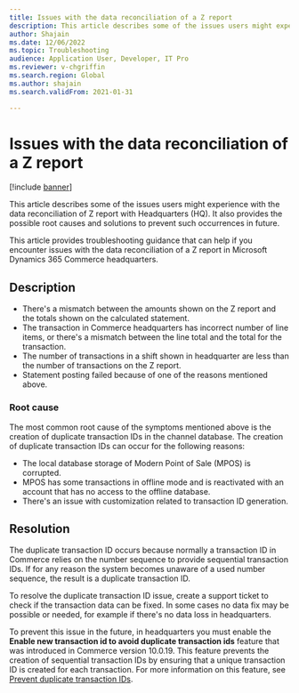 ```yaml
---
title: Issues with the data reconciliation of a Z report
description: This article describes some of the issues users might experience with the data reconciliation of Z report with Headquarters (HQ). It also provides the possible root causes and solutions to prevent such occurrences in future.
author: Shajain
ms.date: 12/06/2022
ms.topic: Troubleshooting
audience: Application User, Developer, IT Pro
ms.reviewer: v-chgriffin
ms.search.region: Global
ms.author: shajain
ms.search.validFrom: 2021-01-31

---
```


# Issues with the data reconciliation of a Z report 

[!include [banner](../../includes/banner.md)]

This article describes some of the issues users might experience with the data reconciliation of Z report with Headquarters (HQ). It also provides the possible root causes and solutions to prevent such occurrences in future.

This article provides troubleshooting guidance that can help if you encounter issues with the data reconciliation of a Z report in Microsoft Dynamics 365 Commerce headquarters.

## Description

- There's a mismatch between the amounts shown on the Z report and the totals shown on the calculated statement.
- The transaction in Commerce headquarters has incorrect number of line items, or there's a mismatch between the line total and the total for the transaction.
- The number of transactions in a shift shown in headquarter are less than the number of transactions on the Z report.
- Statement posting failed because of one of the reasons mentioned above.

### Root cause

The most common root cause of the symptoms mentioned above is the creation of duplicate transaction IDs in the channel database. The creation of duplicate transaction IDs can occur for the following reasons:

- The local database storage of Modern Point of Sale (MPOS) is corrupted.
- MPOS has some transactions in offline mode and is reactivated with an account that has no access to the offline database.
- There's an issue with customization related to transaction ID generation.

## Resolution

The duplicate transaction ID occurs because normally a transaction ID in Commerce relies on the number sequence to provide sequential transaction IDs. If for any reason the system becomes unaware of a used number sequence, the result is a duplicate transaction ID. 

To resolve the duplicate transaction ID issue, create a support ticket to check if the transaction data can be fixed. In some cases no data fix may be possible or needed, for example if there's no data loss in headquarters.

To prevent this issue in the future, in headquarters you must enable the **Enable new transaction id to avoid duplicate transaction ids** feature that was introduced in Commerce version 10.0.19. This feature prevents the creation of sequential transaction IDs by ensuring that a unique transaction ID is created for each transaction. For more information on this feature, see [Prevent duplicate transaction IDs](../channel-setup-retail.md#ensure-unique-transaction-ids).

